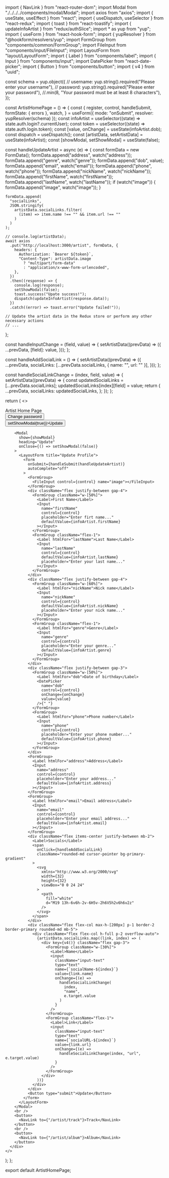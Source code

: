 import { NavLink } from "react-router-dom";
import Modal from "./../../../components/modal/Modal";
import axios from "axios";
import { useState, useEffect } from "react";
import { useDispatch, useSelector } from "react-redux";
import { toast } from "react-toastify";
import { updateInfoArtist } from "redux/authSlice";
import \* as yup from "yup";
import { useForm } from "react-hook-form";
import { yupResolver } from "@hookform/resolvers/yup";
import FormGroup from "components/common/FormGroup";
import FileInput from "components/input/FileInput";
import LayoutForm from "layout/LayoutForm";
import { Label } from "components/label";
import { Input } from "components/input";
import DatePicker from "react-date-picker";
import { Button } from "components/button";
import { v4 } from "uuid";

const schema = yup.object({
// username: yup.string().required("Please enter your username"),
// password: yup.string().required("Please enter your password"),
//.min(8, "Your password must be at least 8 characters"),
});

const ArtistHomePage = () => {
const {
register,
control,
handleSubmit,
formState: { errors },
watch,
} = useForm({ mode: "onSubmit", resolver: yupResolver(schema) });
const infoArtist = useSelector((state) => state.auth.login?.currentUser);
const token = useSelector((state) => state.auth.login.token);
const [value, onChange] = useState(infoArtist.dob);
const dispatch = useDispatch();
const [artistData, setArtistData] = useState(infoArtist);
const [showModal, setShowModal] = useState(false);

const handleUpdateArtist = async (e) => {
const formData = new FormData();
formData.append("address", watch("address"));
formData.append("genre", watch("genre"));
formData.append("dob", value);
formData.append("email", watch("email"));
formData.append("phone", watch("phone"));
formData.append("nickName", watch("nickName"));
formData.append("firstName", watch("firstName"));
formData.append("lastName", watch("lastName"));
if (watch("image")) {
formData.append("image", watch("image"));
}

    formData.append(
      "socialLinks",
      JSON.stringify(
        artistData.socialLinks.filter(
          (item) => item.name !== "" && item.url !== ""
        )
      )
    );

    // console.log(artistData);
    await axios
      .put("http://localhost:3000/artist", formData, {
        headers: {
          Authorization: `Bearer ${token}`,
          "Content-Type": artistData.image
            ? "multipart/form-data"
            : "application/x-www-form-urlencoded",
        },
      })
      .then((response) => {
        console.log(response);
        setShowModal(false);
        toast.success("Upate success!");
        dispatch(updateInfoArtist(response.data));
      })
      .catch((error) => toast.error("Update failed!"));

    // Update the artist data in the Redux store or perform any other necessary actions
    // ...

};

const handleInputChange = (field, value) => {
setArtistData((prevData) => ({
...prevData,
[field]: value,
}));
};

const handleAddSocialLink = () => {
setArtistData((prevData) => ({
...prevData,
socialLinks: [...prevData.socialLinks, { name: "", url: "" }],
}));
};

const handleSocialLinkChange = (index, field, value) => {
setArtistData((prevData) => {
const updatedSocialLinks = [...prevData.socialLinks];
updatedSocialLinks[index][field] = value;
return {
...prevData,
socialLinks: updatedSocialLinks,
};
});
};

return (
<>
<div>Artist Home Page</div>
<div>
<button>
<NavLink to={"/artist/change-password"}>Change password</NavLink>
</button>
<br />
<button onClick={() => setShowModal(true)}>Update</button>

        <Modal
          show={showModal}
          heading="Update"
          onClose={() => setShowModal(false)}
        >
          <LayoutForm title="Update Profile">
            <form
              onSubmit={handleSubmit(handleUpdateArtist)}
              autoComplete="off"
            >
              <FormGroup>
                <FileInput control={control} name="image"></FileInput>
              </FormGroup>
              <div className="flex justify-between gap-4">
                <FormGroup className="w-[50%]">
                  <Label>First Name</Label>
                  <Input
                    name="firstName"
                    control={control}
                    placeholder="Enter firt name..."
                    defaultValue={infoArtist.firstName}
                  ></Input>
                </FormGroup>
                <FormGroup className="flex-1">
                  <Label htmlFor="lastName">Last Name</Label>
                  <Input
                    name="lastName"
                    control={control}
                    defaultValue={infoArtist.lastName}
                    placeholder="Enter your last name..."
                  ></Input>
                </FormGroup>
              </div>
              <div className="flex justify-between gap-4">
                <FormGroup className="w-[60%]">
                  <Label htmlFor="nickName">Nick name</Label>
                  <Input
                    name="nickName"
                    control={control}
                    defaultValue={infoArtist.nickName}
                    placeholder="Enter your nick name..."
                  ></Input>
                </FormGroup>
                <FormGroup className="flex-1">
                  <Label htmlFor="genre">Genre</Label>
                  <Input
                    name="genre"
                    control={control}
                    placeholder="Enter your genre..."
                    defaultValue={infoArtist.genre}
                  ></Input>
                </FormGroup>
              </div>
              <div className="flex justify-between gap-3">
                <FormGroup className="w-[50%]">
                  <Label htmlFor="dob">Date of birthday</Label>
                  <DatePicker
                    name="dob"
                    control={control}
                    onChange={onChange}
                    value={value}
                  />{" "}
                </FormGroup>
                <FormGroup>
                  <Label htmlFor="phone">Phone number</Label>
                  <Input
                    name="phone"
                    control={control}
                    placeholder="Enter your phone number..."
                    defaultValue={infoArtist.phone}
                  ></Input>
                </FormGroup>
              </div>
              <FormGroup>
                <Label htmlFor="address">Address</Label>
                <Input
                  name="address"
                  control={control}
                  placeholder="Enter your address..."
                  defaultValue={infoArtist.address}
                ></Input>
              </FormGroup>
              <FormGroup>
                <Label htmlFor="email">Email address</Label>
                <Input
                  name="email"
                  control={control}
                  placeholder="Enter your email address..."
                  defaultValue={infoArtist.email}
                ></Input>
              </FormGroup>
              <div className="flex items-center justify-between mb-2">
                <Label>Socials</Label>
                <span
                  onClick={handleAddSocialLink}
                  className="rounded-md cursor-pointer bg-primary-gradient"
                >
                  <svg
                    xmlns="http://www.w3.org/2000/svg"
                    width={32}
                    height={32}
                    viewBox="0 0 24 24"
                  >
                    <path
                      fill="white"
                      d="M19 13h-6v6h-2v-6H5v-2h6V5h2v6h6v2z"
                    />
                  </svg>
                </span>
              </div>
              <div className="flex flex-col max-h-[200px] p-1 border-2 border-primary rounded-md mb-5">
                <div className="flex flex-col h-full p-2 overflow-auto">
                  {artistData.socialLinks.map((link, index) => (
                    <div key={v4()} className="flex gap-3">
                      <FormGroup className="w-[30%]">
                        <Label>Name</Label>
                        <input
                          className="input-text"
                          type="text"
                          name={`socialName-${index}`}
                          value={link.name}
                          onChange={(e) =>
                            handleSocialLinkChange(
                              index,
                              "name",
                              e.target.value
                            )
                          }
                        />
                      </FormGroup>
                      <FormGroup className="flex-1">
                        <Label>Link</Label>
                        <input
                          className="input-text"
                          type="text"
                          name={`socialURL-${index}`}
                          value={link.url}
                          onChange={(e) =>
                            handleSocialLinkChange(index, "url", e.target.value)
                          }
                        />
                      </FormGroup>
                    </div>
                  ))}
                </div>
              </div>
              <Button type="submit">Update</Button>
            </form>
          </LayoutForm>
        </Modal>
        <br />
        <button>
          <NavLink to={"/artist/track"}>Track</NavLink>
        </button>
        <br />
        <button>
          <NavLink to={"/artist/album"}>Album</NavLink>
        </button>
      </div>
    </>

);
};

export default ArtistHomePage;
